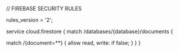 // FIREBASE SECURITY RULES

rules_version = '2';

service cloud.firestore {
  match /databases/{database}/documents {

   match /{document=**} {
      allow read, write: if false;
    }
  }
}
